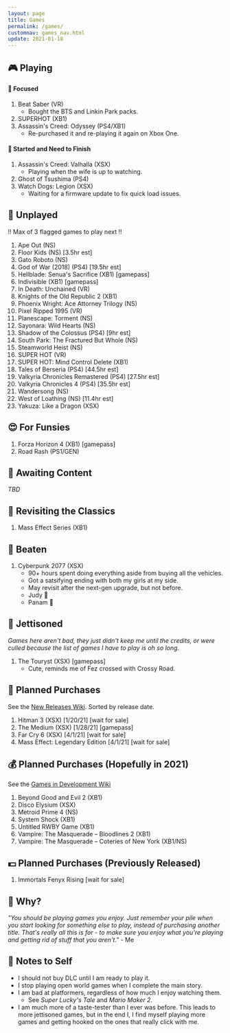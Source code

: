 ```yaml
---
layout: page
title: Games
permalink: /games/
customnav: games_nav.html
update: 2021-01-18
---
```


<a name='currently-playing'></a>
<!-- playing:start -->

## :video_game: Playing

#### :eyes: Focused

1. Beat Saber (VR)
   * Bought the BTS and Linkin Park packs.
1. SUPERHOT (XB1)
1. Assassin's Creed: Odyssey (PS4/XB1)
   * Re-purchased it and re-playing it again on Xbox One.

#### :traffic_light: Started and Need to Finish

1. Assassin's Creed: Valhalla (XSX)
   * Playing when the wife is up to watching.
1. Ghost of Tsushima (PS4)
1. Watch Dogs: Legion (XSX)
   * Waiting for a firmware update to fix quick load issues.

<!-- playing:end -->
<a name='unplayed'></a>
<!-- unplayed:start -->

## :space_invader: Unplayed

:bangbang: Max of 3 flagged games to play next :bangbang:

1. Ape Out (NS)
1. Floor Kids (NS) [3.5hr est]
1. Gato Roboto (NS)
1. God of War (2018) (PS4) [19.5hr est]
1. Hellblade: Senua's Sacrifice (XB1) [gamepass]
1. Indivisible (XB1) [gamepass]
1. In Death: Unchained (VR)
1. Knights of the Old Republic 2 (XB1)
1. Phoenix Wright: Ace Attorney Trilogy (NS)
1. Pixel Ripped 1995 (VR)
1. Planescape: Torment (NS)
1. Sayonara: Wild Hearts (NS)
1. Shadow of the Colossus (PS4) [9hr est]
1. South Park: The Fractured But Whole (NS)
1. Steamworld Heist (NS)
1. SUPER HOT (VR)
1. SUPER HOT: Mind Control Delete (XB1)
1. Tales of Berseria (PS4) [44.5hr est]
1. Valkyria Chronicles Remastered (PS4) [27.5hr est]
1. Valkyria Chronicles 4 (PS4) [35.5hr est]
1. Wandersong (NS)
1. West of Loathing (NS) [11.4hr est]
1. Yakuza: Like a Dragon (XSX)

<!-- unplayed:end -->

<a name='for-fun'></a>
<!-- for-fun:start -->

## :heart_eyes: For Funsies

1. Forza Horizon 4 (XB1) [gamepass]
1. Road Rash (PS1/GEN)

<!-- for-fun:end -->

<a name='awaiting-content'></a>
<!-- awaiting-content:start -->

## :calendar: Awaiting Content

_TBD_

<!-- awaiting-content:end -->

<a name='undecided'>
<!-- undecided:start -->

<!-- undecided:end -->

<a name='revisited'></a>
<!-- revisited:start -->

## :repeat: Revisiting the Classics

1. Mass Effect Series (XB1)

<!-- revisited:end -->

<a name='beaten'></a>
<!-- beaten:start -->

## :checkered_flag: Beaten

1. Cyberpunk 2077 (XSX)
   * 90+ hours spent doing everything aside from buying all the vehicles.
   * Got a satsifying ending with both my girls at my side.
   * May revisit after the next-gen upgrade, but not before.
   * Judy :sparkling_heart:
   * Panam :sparkling_heart:

<!-- beaten:end -->

<a name='jettisoned'></a>
<!-- jettisoned:start -->

## :rocket: Jettisoned

_Games here aren't bad, they just didn't keep me until the credits, or were culled because the list
of games I have to play is oh so long._

1. The Touryst (XSX) [gamepass]
   * Cute, reminds me of Fez crossed with Crossy Road.

<!-- jettisoned:end -->
<a name='planned-purchases'></a>
<!-- planned-purchases:start -->

## :money_with_wings: Planned Purchases 

See the [New Releases Wiki][new-releases]. Sorted by release date.

1. Hitman 3 (XSX) [1/20/21] [wait for sale]
1. The Medium (XSX) [1/28/21] [gamepass]
1. Far Cry 6 (XSX) [4/1/21] [wait for sale]
1. Mass Effect: Legendary Edition [4/1/21] [wait for sale]

## :moneybag: Planned Purchases (Hopefully in 2021)

See the [Games in Development Wiki][games-in-development]

1. Beyond Good and Evil 2 (XB1)
1. Disco Elysium (XSX)
1. Metroid Prime 4 (NS)
1. System Shock (XB1)
1. Untitled RWBY Game (XB1)
1. Vampire: The Masquerade – Bloodlines 2 (XB1)
1. Vampire: The Masquerade – Coteries of New York (XB1/NS)

## :dollar: Planned Purchases (Previously Released)

1. Immortals Fenyx Rising [wait for sale]

<!-- planned-purchases:end -->

<a name='why'>

## :thought_balloon: Why?

_"You should be playing games you enjoy. Just remember your pile when you start
looking for something else to play, instead of purchasing another title. That's
really all this is for - to make sure you enjoy what you're playing and getting
rid of stuff that you aren't."_ - Me

<a name='notes-to-self'>

## :memo: Notes to Self

+ I should not buy DLC until I am ready to play it.
+ I stop playing open world games when I complete the main story.
+ I am bad at platformers, regardless of how much I enjoy watching them.
  - See _Super Lucky's Tale_ and _Mario Maker 2_.
+ I am much more of a taste-tester than I ever was before. This leads to more jettisoned games, but
  in the end I, I find myself playing more games and getting hooked on the ones that really click
  with me.

[new-releases]: https://en.wikipedia.org/wiki/2021_in_video_gaming#Game_releases
[games-in-development]: https://en.wikipedia.org/wiki/List_of_video_games_in_development
[notes-to-self]: #notes-to-self
[currently-playing]: #currently-playing
[awaiting-content]: #awaiting-content
[undecided]: #undecided
[unplayed]: #unplayed
[beaten]: #beaten
[jettisoned]: #jettisoned
[why]: #why
[for-fun]: #for-fun
[planned-purchases]: #planned-purchases
